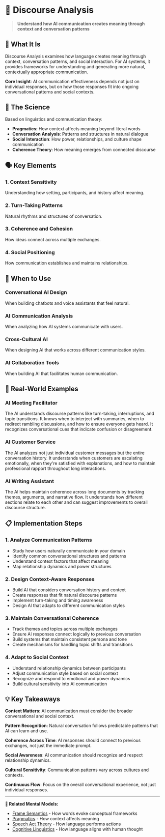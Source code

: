 # 💬 Discourse Analysis

> **Understand how AI communication creates meaning through context and conversation patterns**

## 🎯 **What It Is**

Discourse Analysis examines how language creates meaning through context, conversation patterns, and social interaction. For AI systems, it provides frameworks for understanding and generating more natural, contextually appropriate communication.

**Core Insight**: AI communication effectiveness depends not just on individual responses, but on how those responses fit into ongoing conversational patterns and social contexts.

## 🧠 **The Science**

Based on linguistics and communication theory:

- **Pragmatics**: How context affects meaning beyond literal words
- **Conversation Analysis**: Patterns and structures in natural dialogue
- **Social Interaction**: How power, relationships, and culture shape communication
- **Coherence Theory**: How meaning emerges from connected discourse

## 🗣️ **Key Elements**

### **1. Context Sensitivity**
Understanding how setting, participants, and history affect meaning.

### **2. Turn-Taking Patterns**
Natural rhythms and structures of conversation.

### **3. Coherence and Cohesion**
How ideas connect across multiple exchanges.

### **4. Social Positioning**
How communication establishes and maintains relationships.

## 🎯 **When to Use**

### **Conversational AI Design**
When building chatbots and voice assistants that feel natural.

### **AI Communication Analysis**
When analyzing how AI systems communicate with users.

### **Cross-Cultural AI**
When designing AI that works across different communication styles.

### **AI Collaboration Tools**
When building AI that facilitates human communication.

## 🚀 **Real-World Examples**

### **AI Meeting Facilitator**
The AI understands discourse patterns like turn-taking, interruptions, and topic transitions. It knows when to interject with summaries, when to redirect rambling discussions, and how to ensure everyone gets heard. It recognizes conversational cues that indicate confusion or disagreement.

### **AI Customer Service**
The AI analyzes not just individual customer messages but the entire conversation history. It understands when customers are escalating emotionally, when they're satisfied with explanations, and how to maintain professional rapport throughout long interactions.

### **AI Writing Assistant**
The AI helps maintain coherence across long documents by tracking themes, arguments, and narrative flow. It understands how different sections relate to each other and can suggest improvements to overall discourse structure.

## 📋 **Implementation Steps**

### **1. Analyze Communication Patterns**
- Study how users naturally communicate in your domain
- Identify common conversational structures and patterns
- Understand context factors that affect meaning
- Map relationship dynamics and power structures

### **2. Design Context-Aware Responses**
- Build AI that considers conversation history and context
- Create responses that fit natural discourse patterns
- Implement turn-taking and timing awareness
- Design AI that adapts to different communication styles

### **3. Maintain Conversational Coherence**
- Track themes and topics across multiple exchanges
- Ensure AI responses connect logically to previous conversation
- Build systems that maintain consistent persona and tone
- Create mechanisms for handling topic shifts and transitions

### **4. Adapt to Social Context**
- Understand relationship dynamics between participants
- Adjust communication style based on social context
- Recognize and respond to emotional and power dynamics
- Build cultural sensitivity into AI communication

## 💡 **Key Takeaways**

**Context Matters**: AI communication must consider the broader conversational and social context.

**Pattern Recognition**: Natural conversation follows predictable patterns that AI can learn and use.

**Coherence Across Time**: AI responses should connect to previous exchanges, not just the immediate prompt.

**Social Awareness**: AI communication should recognize and respect relationship dynamics.

**Cultural Sensitivity**: Communication patterns vary across cultures and contexts.

**Continuous Flow**: Focus on the overall conversational experience, not just individual responses.

---

**🔗 Related Mental Models:**
- [Frame Semantics](./frame-semantics.md) - How words evoke conceptual frameworks
- [Pragmatics](./pragmatics.md) - How context affects meaning
- [Speech Act Theory](./speech-act-theory.md) - How language performs actions
- [Cognitive Linguistics](./cognitive-linguistics.md) - How language aligns with human thought
